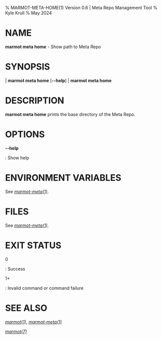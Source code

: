 % MARMOT-META-HOME(1) Version 0.6 | Meta Repo Management Tool
% Kyle Krull
% May 2024

# NAME

**marmot meta home** - Show path to Meta Repo

# SYNOPSIS

| **marmot meta home** [**\-\-help**]
| **marmot meta home**

# DESCRIPTION

**marmot meta home** prints the base directory of the Meta Repo.

# OPTIONS

**-\-help**

: Show help

# ENVIRONMENT VARIABLES

See [*marmot-meta(1)*](./marmot-meta.1.md).

# FILES

See [*marmot-meta(1)*](./marmot-meta.1.md).

# EXIT STATUS

0

: Success

1+

: Invalid command or command failure

# SEE ALSO

[*marmot(1)*](./marmot.1.md), [*marmot-meta(1)*](./marmot-meta.1.md)

[*marmot(7)*](./marmot.7.md)
